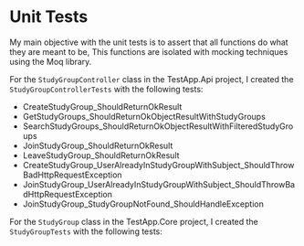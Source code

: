 # Unit Tests

My main objective with the unit tests is to assert that all functions do what they are meant to be, This functions are isolated with mocking techniques using the Moq library.

For the `StudyGroupController` class in the TestApp.Api project, I created the `StudyGroupControllerTests` with the following tests:
 - CreateStudyGroup_ShouldReturnOkResult
 - GetStudyGroups_ShouldReturnOkObjectResultWithStudyGroups
 - SearchStudyGroups_ShouldReturnOkObjectResultWithFilteredStudyGroups
 - JoinStudyGroup_ShouldReturnOkResult
 - LeaveStudyGroup_ShouldReturnOkResult
 - CreateStudyGroup_UserAlreadyInStudyGroupWithSubject_ShouldThrowBadHttpRequestException
 - JoinStudyGroup_UserAlreadyInStudyGroupWithSubject_ShouldThrowBadHttpRequestException
 - JoinStudyGroup_StudyGroupNotFound_ShouldHandleException

For the `StudyGroup` class in the TestApp.Core project, I created the `StudyGroupTests` with the following tests:



